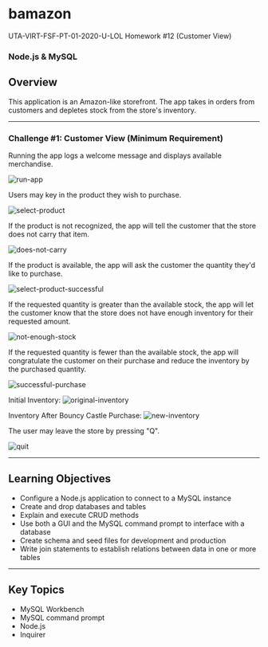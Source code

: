 # bamazon
UTA-VIRT-FSF-PT-01-2020-U-LOL Homework #12 (Customer View)

### Node.js & MySQL

## Overview

This application is an Amazon-like storefront. The app takes in orders from customers and depletes stock from the store's inventory.

- - -


### Challenge #1: Customer View (Minimum Requirement)

Running the app logs a welcome message and displays available merchandise.


   ![run-app](media/run-app-see-inventory.gif)



Users may key in the product they wish to purchase.

   ![select-product](media/select-product.gif)



If the product is not recognized, the app will tell the customer that the store does not carry that item.

   ![does-not-carry](media/dont-carry-that.gif)



If the product is available, the app will ask the customer the quantity they'd like to purchase.

   ![select-product-successful](media/select-product.gif)



If the requested quantity is greater than the available stock, the app will let the customer know that the store does not have enough inventory for their requested amount.

   ![not-enough-stock](media/not-enough-stock.gif)



If the requested quantity is fewer than the available stock, the app will congratulate the customer on their purchase and reduce the inventory by the purchased quantity.

   ![successful-purchase](media/successful-purchase.gif)

   Initial Inventory:
   ![original-inventory](media/initial-bouncycastle-inventory.png)
   
   Inventory After Bouncy Castle Purchase:
   ![new-inventory](media/inventory-after-purchase.png)


The user may leave the store by pressing "Q".

   ![quit](media/quit.gif)

- - -

## Learning Objectives
* Configure a Node.js application to connect to a MySQL instance
* Create and drop databases and tables 
* Explain and execute CRUD methods
* Use both a GUI and the MySQL command prompt to interface with a database
* Create schema and seed files for development and production
* Write join statements to establish relations between data in one or more tables

- - -

## Key Topics
* MySQL Workbench
* MySQL command prompt
* Node.js
* Inquirer